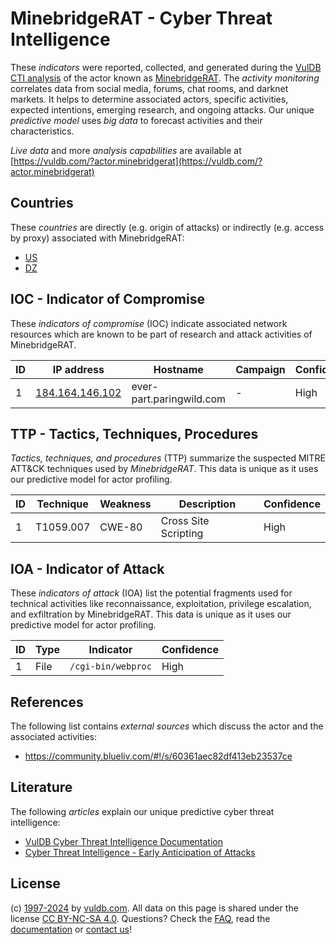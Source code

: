 # MinebridgeRAT - Cyber Threat Intelligence

These _indicators_ were reported, collected, and generated during the [VulDB CTI analysis](https://vuldb.com/?kb.cti) of the actor known as [MinebridgeRAT](https://vuldb.com/?actor.minebridgerat). The _activity monitoring_ correlates data from social media, forums, chat rooms, and darknet markets. It helps to determine associated actors, specific activities, expected intentions, emerging research, and ongoing attacks. Our unique _predictive model_ uses _big data_ to forecast activities and their characteristics.

_Live data_ and more _analysis capabilities_ are available at [https://vuldb.com/?actor.minebridgerat](https://vuldb.com/?actor.minebridgerat)

## Countries

These _countries_ are directly (e.g. origin of attacks) or indirectly (e.g. access by proxy) associated with MinebridgeRAT:

* [US](https://vuldb.com/?country.us)
* [DZ](https://vuldb.com/?country.dz)

## IOC - Indicator of Compromise

These _indicators of compromise_ (IOC) indicate associated network resources which are known to be part of research and attack activities of MinebridgeRAT.

ID | IP address | Hostname | Campaign | Confidence
-- | ---------- | -------- | -------- | ----------
1 | [184.164.146.102](https://vuldb.com/?ip.184.164.146.102) | ever-part.paringwild.com | - | High

## TTP - Tactics, Techniques, Procedures

_Tactics, techniques, and procedures_ (TTP) summarize the suspected MITRE ATT&CK techniques used by _MinebridgeRAT_. This data is unique as it uses our predictive model for actor profiling.

ID | Technique | Weakness | Description | Confidence
-- | --------- | -------- | ----------- | ----------
1 | T1059.007 | CWE-80 | Cross Site Scripting | High

## IOA - Indicator of Attack

These _indicators of attack_ (IOA) list the potential fragments used for technical activities like reconnaissance, exploitation, privilege escalation, and exfiltration by MinebridgeRAT. This data is unique as it uses our predictive model for actor profiling.

ID | Type | Indicator | Confidence
-- | ---- | --------- | ----------
1 | File | `/cgi-bin/webproc` | High

## References

The following list contains _external sources_ which discuss the actor and the associated activities:

* https://community.blueliv.com/#!/s/60361aec82df413eb23537ce

## Literature

The following _articles_ explain our unique predictive cyber threat intelligence:

* [VulDB Cyber Threat Intelligence Documentation](https://vuldb.com/?kb.cti)
* [Cyber Threat Intelligence - Early Anticipation of Attacks](https://www.scip.ch/en/?labs.20201022)

## License

(c) [1997-2024](https://vuldb.com/?kb.changelog) by [vuldb.com](https://vuldb.com/?kb.about). All data on this page is shared under the license [CC BY-NC-SA 4.0](https://creativecommons.org/licenses/by-nc-sa/4.0/). Questions? Check the [FAQ](https://vuldb.com/?kb.faq), read the [documentation](https://vuldb.com/?kb) or [contact us](https://vuldb.com/?contact)!
